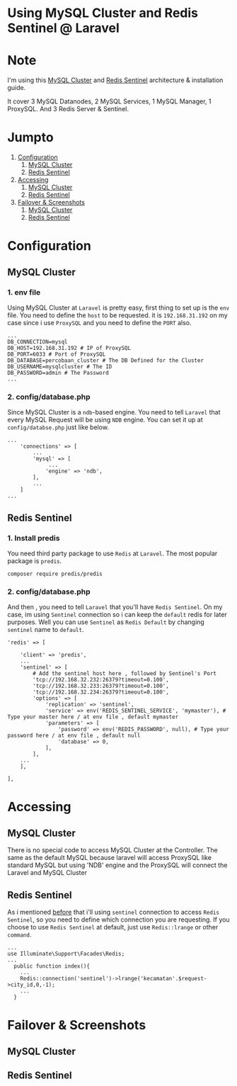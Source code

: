 # Using MySQL Cluster and Redis Sentinel @ Laravel

# Note
I'm using this [MySQL Cluster](https://github.com/abaar/distributed-database/blob/master/README.md) and [Redis Sentinel](https://github.com/abaar/redis-implementation) architecture & installation guide.

It cover 3 MySQL Datanodes, 2 MySQL Services, 1 MySQL Manager, 1 ProxySQL. And 3 Redis Server & Sentinel.

# Jumpto
1. [Configuration](#configuration)
    1. [MySQL Cluster](#mysql-cluster)
    2. [Redis Sentinel](#redis-sentinel)
2. [Accessing](#accessing)
    1. [MySQL Cluster](#mysql-cluster-1)
    2. [Redis Sentinel](#redis-sentinel-1)
3. [Failover & Screenshots](#failover--screenshots)
    1. [MySQL Cluster](#mysql-cluster-2)
    2. [Redis Sentinel](#redis-sentinel-2)

# Configuration
## MySQL Cluster
### 1. env file
Using MySQL Cluster at `Laravel` is pretty easy, first thing to set up is the `env` file. You need to define the `host` to be requested. it is `192.168.31.192` on my case since i use `ProxySQL` and you need to define the `PORT` also.
```
...
DB_CONNECTION=mysql
DB_HOST=192.168.31.192 # IP of ProxySQL
DB_PORT=6033 # Port of ProxySQL
DB_DATABASE=percobaan_cluster # The DB Defined for the Cluster
DB_USERNAME=mysqlcluster # The ID 
DB_PASSWORD=admin # The Password
...
```
### 2. config/database.php
Since MySQL Cluster is a `ndb`-based engine. You need to tell `Laravel` that every MySQL Request will be using `NDB` engine. You can set it up at `config/databse.php` just like below.
```
...
    'connections' => [
        ...
        'mysql' => [
             ...
            'engine' => 'ndb',
        ],
        ...
    ]
...
```

## Redis Sentinel
### 1. Install predis
You need third party package to use `Redis` at `Laravel`. The most popular package is `predis`.
```
composer require predis/predis
```

### 2. config/database.php
And then , you need to tell `Laravel` that you'll have `Redis Sentinel`. On my case, im using `Sentinel` connection so i can keep the `default` redis for later purposes. Well you can use `Sentinel` as `Redis Default` by changing `sentinel` name to `default`.
```
'redis' => [

    'client' => 'predis',
    ...
    'sentinel' => [
        # Add the sentinel host here , followed by Sentinel's Port
        'tcp://192.168.32.232:26379?timeout=0.100',
        'tcp://192.168.32.233:26379?timeout=0.100',
        'tcp://192.168.32.234:26379?timeout=0.100',
        'options' => [
            'replication' => 'sentinel',
            'service' => env('REDIS_SENTINEL_SERVICE', 'mymaster'), # Type your master here / at env file , default mymaster
            'parameters' => [
                'password' => env('REDIS_PASSWORD', null), # Type your password here / at env file , default null
                'database' => 0,
            ],
        ],
    ...
    ],

],
```


# Accessing
## MySQL Cluster
There is no special code to access MySQL Cluster at the Controller. The same as the default MySQL because laravel will access ProxySQL like standard MySQL but using 'NDB' engine and the ProxySQL will connect the Laravel and MySQL Cluster

## Redis Sentinel
As i mentioned [before](#2--config/database--php-1) that i'll using `sentinel` connection to access `Redis Sentinel`, so you need to define which connection you are requesting. If you choose to use `Redis Sentinel` at default, just use `Redis::lrange` or other `command`.
```
...
use Illuminate\Support\Facades\Redis;
...
  public function index(){
    ...
    Redis::connection('sentinel')->lrange('kecamatan'.$request->city_id,0,-1);
    ...
  }
```

# Failover & Screenshots
## MySQL Cluster
## Redis Sentinel
